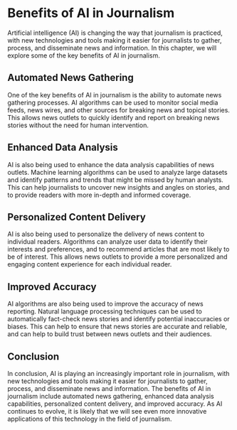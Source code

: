 Benefits of AI in Journalism
=================================================================

Artificial intelligence (AI) is changing the way that journalism is practiced, with new technologies and tools making it easier for journalists to gather, process, and disseminate news and information. In this chapter, we will explore some of the key benefits of AI in journalism.

Automated News Gathering
------------------------

One of the key benefits of AI in journalism is the ability to automate news gathering processes. AI algorithms can be used to monitor social media feeds, news wires, and other sources for breaking news and topical stories. This allows news outlets to quickly identify and report on breaking news stories without the need for human intervention.

Enhanced Data Analysis
----------------------

AI is also being used to enhance the data analysis capabilities of news outlets. Machine learning algorithms can be used to analyze large datasets and identify patterns and trends that might be missed by human analysts. This can help journalists to uncover new insights and angles on stories, and to provide readers with more in-depth and informed coverage.

Personalized Content Delivery
-----------------------------

AI is also being used to personalize the delivery of news content to individual readers. Algorithms can analyze user data to identify their interests and preferences, and to recommend articles that are most likely to be of interest. This allows news outlets to provide a more personalized and engaging content experience for each individual reader.

Improved Accuracy
-----------------

AI algorithms are also being used to improve the accuracy of news reporting. Natural language processing techniques can be used to automatically fact-check news stories and identify potential inaccuracies or biases. This can help to ensure that news stories are accurate and reliable, and can help to build trust between news outlets and their audiences.

Conclusion
----------

In conclusion, AI is playing an increasingly important role in journalism, with new technologies and tools making it easier for journalists to gather, process, and disseminate news and information. The benefits of AI in journalism include automated news gathering, enhanced data analysis capabilities, personalized content delivery, and improved accuracy. As AI continues to evolve, it is likely that we will see even more innovative applications of this technology in the field of journalism.
